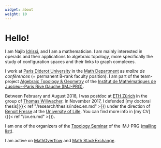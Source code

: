 ```yaml
---
widget: about
weight: 10
---
```


# Hello!

I am Najib <abbr title="My complete family name is ‘Idrissi Kaïtouni’ and it is possible to find it in some places. I prefer to use only 'Idrissi' in academic settings for simplicity and to avoid some confusions – for example, automated systems thinking that ‘Idrissi’ is my middle name and that I should be called ‘NI Kaïtouni’...).">Idrissi</abbr>, and I am a mathematician.
I am mainly interested in operads and their applications to algebraic topology, more specifically the study of configuration spaces and their links to graph complexes.

I work at [Paris Diderot University](https://www.univ-paris-diderot.fr) in the [Math Department](https://www.math.univ-paris-diderot.fr/) as *maître de conférences* (= permanent B-rank faculty position).
I am part of the team-project [Algebraic Topology & Geometry](https://www.imj-prg.fr/tga/) of the [Institut de Mathématiques de Jussieu--Paris Rive Gauche (IMJ-PRG)](https://www.imj-prg.fr).

Between February and August 2018, I was postdoc at [ETH Zürich](https://www.ethz.ch/) in the group of [Thomas Willwacher](https://people.math.ethz.ch/~wilthoma/).
In November 2017, I defended [my doctoral thesis]({{< ref "/research/thesis/index.en.md" >}}) under the direction of [Benoit Fresse](https://math.univ-lille1.fr/~fresse/) at the [University of Lille](https://www.univ-lille.fr).
You can find more info in [my CV]({{< ref "/cv.en.md" >}}).

I am one of the organizers of the [Topology Seminar](https://www.imj-prg.fr/spip.php?article67) of the IMJ-PRG ([mailing list](https://listes.services.cnrs.fr/wws/subscribe/sem-top.paris)).

I am active on [MathOverflow](https://mathoverflow.net/users/36146/najib-idrissi) and [Math StackExchange](https://math.stackexchange.com/users/10014/najib-idrissi).
